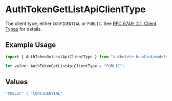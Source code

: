 # AuthTokenGetListApiClientType

The client type, either `CONFIDENTIAL` or `PUBLIC`. See [RFC 6749, 2.1. Client Types](https://datatracker.ietf.org/doc/html/rfc6749#section-2.1)
for details.


## Example Usage

```typescript
import { AuthTokenGetListApiClientType } from "authelete-bundled/models/operations";

let value: AuthTokenGetListApiClientType = "PUBLIC";
```

## Values

```typescript
"PUBLIC" | "CONFIDENTIAL"
```